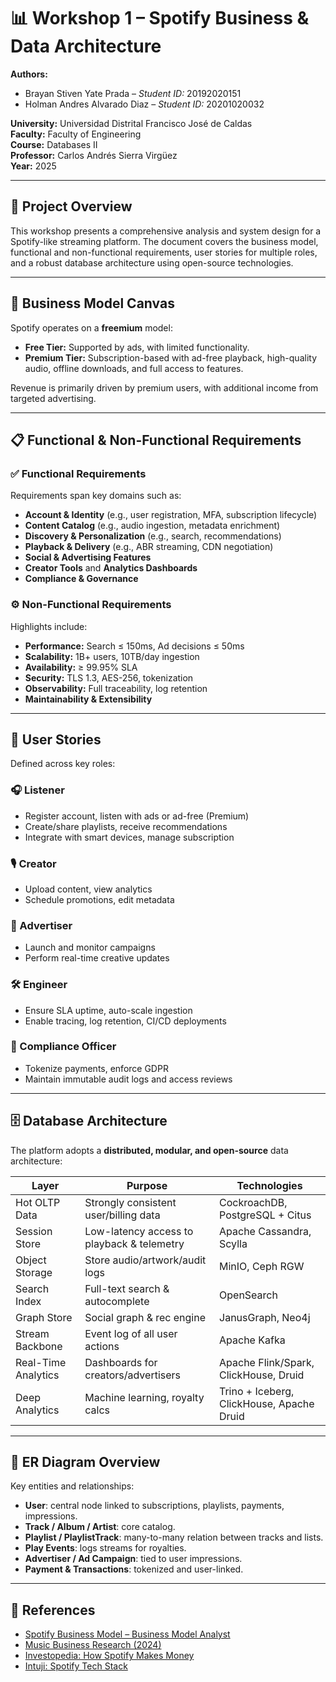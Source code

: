 # 📊 Workshop 1 – Spotify Business & Data Architecture

**Authors:**  
- Brayan Stiven Yate Prada – *Student ID:* 20192020151  
- Holman Andres Alvarado Diaz – *Student ID:* 20201020032  

**University:** Universidad Distrital Francisco José de Caldas  
**Faculty:** Faculty of Engineering  
**Course:** Databases II  
**Professor:** Carlos Andrés Sierra Virgüez  
**Year:** 2025  

---

## 📌 Project Overview

This workshop presents a comprehensive analysis and system design for a Spotify-like streaming platform. The document covers the business model, functional and non-functional requirements, user stories for multiple roles, and a robust database architecture using open-source technologies.

---

## 🧩 Business Model Canvas

Spotify operates on a **freemium** model:
- **Free Tier:** Supported by ads, with limited functionality.
- **Premium Tier:** Subscription-based with ad-free playback, high-quality audio, offline downloads, and full access to features.

Revenue is primarily driven by premium users, with additional income from targeted advertising.

---

## 📋 Functional & Non-Functional Requirements

### ✅ Functional Requirements

Requirements span key domains such as:
- **Account & Identity** (e.g., user registration, MFA, subscription lifecycle)
- **Content Catalog** (e.g., audio ingestion, metadata enrichment)
- **Discovery & Personalization** (e.g., search, recommendations)
- **Playback & Delivery** (e.g., ABR streaming, CDN negotiation)
- **Social & Advertising Features**
- **Creator Tools** and **Analytics Dashboards**
- **Compliance & Governance**

### ⚙️ Non-Functional Requirements

Highlights include:
- **Performance:** Search ≤ 150ms, Ad decisions ≤ 50ms  
- **Scalability:** 1B+ users, 10TB/day ingestion  
- **Availability:** ≥ 99.95% SLA  
- **Security:** TLS 1.3, AES-256, tokenization  
- **Observability:** Full traceability, log retention  
- **Maintainability & Extensibility**

---

## 👥 User Stories

Defined across key roles:

### 🎧 Listener
- Register account, listen with ads or ad-free (Premium)
- Create/share playlists, receive recommendations
- Integrate with smart devices, manage subscription

### 🎙️ Creator
- Upload content, view analytics
- Schedule promotions, edit metadata

### 📢 Advertiser
- Launch and monitor campaigns
- Perform real-time creative updates

### 🛠️ Engineer
- Ensure SLA uptime, auto-scale ingestion
- Enable tracing, log retention, CI/CD deployments

### 🔐 Compliance Officer
- Tokenize payments, enforce GDPR
- Maintain immutable audit logs and access reviews

---

## 🗄️ Database Architecture

The platform adopts a **distributed, modular, and open-source** data architecture:

| Layer               | Purpose                                              | Technologies                                   |
|--------------------|------------------------------------------------------|------------------------------------------------|
| Hot OLTP Data      | Strongly consistent user/billing data                | CockroachDB, PostgreSQL + Citus                |
| Session Store      | Low-latency access to playback & telemetry           | Apache Cassandra, Scylla                       |
| Object Storage     | Store audio/artwork/audit logs                       | MinIO, Ceph RGW                                |
| Search Index       | Full-text search & autocomplete                      | OpenSearch                                     |
| Graph Store        | Social graph & rec engine                            | JanusGraph, Neo4j                              |
| Stream Backbone    | Event log of all user actions                        | Apache Kafka                                   |
| Real-Time Analytics| Dashboards for creators/advertisers                 | Apache Flink/Spark, ClickHouse, Druid          |
| Deep Analytics     | Machine learning, royalty calcs                      | Trino + Iceberg, ClickHouse, Apache Druid      |

---

## 🔄 ER Diagram Overview

Key entities and relationships:
- **User**: central node linked to subscriptions, playlists, payments, impressions.
- **Track / Album / Artist**: core catalog.
- **Playlist / PlaylistTrack**: many-to-many relation between tracks and lists.
- **Play Events**: logs streams for royalties.
- **Advertiser / Ad Campaign**: tied to user impressions.
- **Payment & Transactions**: tokenized and user-linked.

---

## 🔗 References

- [Spotify Business Model – Business Model Analyst](https://businessmodelanalyst.com/spotify-business-model/)  
- [Music Business Research (2024)](https://musicbusinessresearch.wordpress.com/2024/08/19/the-music-streaming-economy-part-10-spotifys-business-model/)  
- [Investopedia: How Spotify Makes Money](https://www.investopedia.com/articles/investing/120314/spotify-makes-internet-music-make-money.asp)  
- [Intuji: Spotify Tech Stack](https://intuji.com/how-does-spotify-work-tech-stack-explored/)
